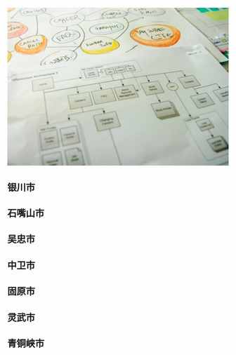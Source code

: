 ![Flowchart](images/4853380320_492f9dce63_b.jpg ':class=banner-image')

## 银川市

## 石嘴山市

## 吴忠市

## 中卫市

## 固原市

## 灵武市

## 青铜峡市


